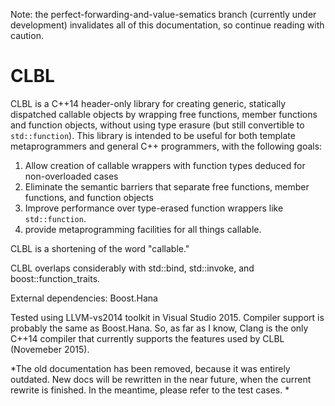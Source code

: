 Note: the perfect-forwarding-and-value-sematics branch (currently under development) invalidates all of this documentation, so continue reading with caution.

# CLBL
CLBL is a C++14 header-only library for creating generic, statically dispatched callable objects by wrapping free functions, member functions and function objects, without using type erasure (but still convertible to `std::function`). This library is intended to be useful for both template metaprogrammers and general C++ programmers, with the following goals:

1. Allow creation of callable wrappers with function types deduced for non-overloaded cases
2. Eliminate the semantic barriers that separate free functions, member functions, and function objects
3. Improve performance over type-erased function wrappers like `std::function`.
4. provide metaprogramming facilities for all things callable.

CLBL is a shortening of the word "callable."

CLBL overlaps considerably with std::bind, std::invoke, and boost::function_traits.

External dependencies: Boost.Hana

Tested using LLVM-vs2014 toolkit in Visual Studio 2015. Compiler support is probably the same as Boost.Hana. So, as far as I know, Clang is the only C++14 compiler that currently supports the features used by CLBL (Novemeber 2015).

*The old documentation has been removed, because it was entirely outdated. New docs will be rewritten in the near future, when the current rewrite is finished. In the meantime, please refer to the test cases. *
